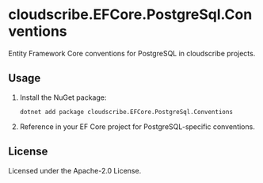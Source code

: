 # cloudscribe.EFCore.PostgreSql.Conventions

Entity Framework Core conventions for PostgreSQL in cloudscribe projects.

## Usage

1. Install the NuGet package:
   ```shell
   dotnet add package cloudscribe.EFCore.PostgreSql.Conventions
   ```
2. Reference in your EF Core project for PostgreSQL-specific conventions.

## License

Licensed under the Apache-2.0 License.
